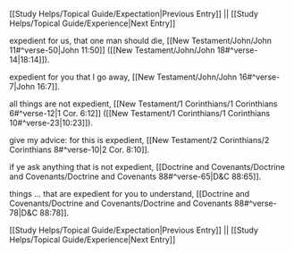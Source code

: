 [[Study Helps/Topical Guide/Expectation|Previous Entry]]  ||  [[Study Helps/Topical Guide/Experience|Next Entry]]

 expedient for us, that one man should die, [[New Testament/John/John 11#^verse-50|John 11:50]] ([[New Testament/John/John 18#^verse-14|18:14]]).

 expedient for you that I go away, [[New Testament/John/John 16#^verse-7|John 16:7]].

 all things are not expedient, [[New Testament/1 Corinthians/1 Corinthians 6#^verse-12|1 Cor. 6:12]] ([[New Testament/1 Corinthians/1 Corinthians 10#^verse-23|10:23]]).

 give my advice: for this is expedient, [[New Testament/2 Corinthians/2 Corinthians 8#^verse-10|2 Cor. 8:10]].

 if ye ask anything that is not expedient, [[Doctrine and Covenants/Doctrine and Covenants/Doctrine and Covenants 88#^verse-65|D&C 88:65]].

 things ... that are expedient for you to understand, [[Doctrine and Covenants/Doctrine and Covenants/Doctrine and Covenants 88#^verse-78|D&C 88:78]].

[[Study Helps/Topical Guide/Expectation|Previous Entry]]  ||  [[Study Helps/Topical Guide/Experience|Next Entry]]